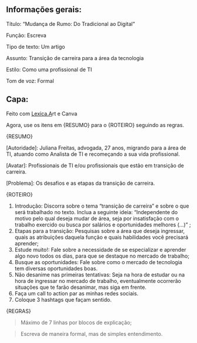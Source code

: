 ## Informações gerais:

Título: “Mudança de Rumo: Do Tradicional ao Digital”

Função: Escreva

Tipo de texto: Um artigo

Assunto: Transição de carreira para a área da tecnologia

Estilo: Como uma profissional de TI

Tom de voz: Formal

 ## Capa: 

Feito com [Lexica.A](http://Lexica.ART)rt e Canva

Agora, use os itens em {RESUMO} para o {ROTEIRO} seguindo as regras.

{RESUMO}

[Autoridade]: Juliana Freitas, advogada, 27 anos, migrando para a área de TI, atuando como Analista de TI e recomeçando a sua vida profissional.

[Avatar]: Profissionais de TI e/ou profissionais que estão em transição de carreira.

[Problema]: Os desafios e as etapas da transição de carreira.

{ROTEIRO}

1. Introdução: Discorra sobre o tema “transição de carreira” e sobre o que será trabalhado no texto. Inclua a seguinte ideia: “Independente do motivo pelo qual deseja mudar de área, seja por insatisfação com o trabalho exercido ou busca por salários e oportunidades melhores (…)” ;
2. Etapas para a transição: Pesquisas sobre a área que deseja ingressar, quais as atribuições daquela função e quais habilidades você precisará aprender;
3. Estude muito!: Fale sobre a necessidade de se especializar e aprender algo novo todos os dias, para que se destaque no mercado de trabalho; 
4. Busque as oportunidades: Fale sobre como o mercado de tecnologia tem diversas oportunidades boas.
5. Não desanime nas primeiras tentativas: Seja na hora de estudar ou na hora de ingressar no mercado de trabalho, eventualmente ocorrerão situações que te farão desanimar, mas siga em frente. 
6. Faça um call to action par as minhas redes sociais.
7. Coloque 3 hashtags que façam sentido.

{REGRAS}

>Máximo de 7 linhas por blocos de explicação;

>Escreva de maneira formal, mas de simples entendimento.
